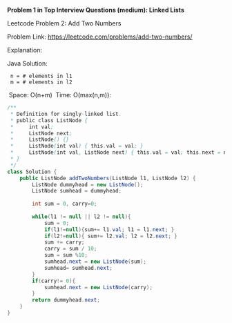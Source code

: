 **Problem 1 in Top Interview Questions (medium): Linked Lists**

Leetcode Problem 2: Add Two Numbers

Problem Link:  https://leetcode.com/problems/add-two-numbers/

Explanation:



 Java Solution: 
 
     n = # elements in l1         
     m = # elements in l2

​     Space: O(n+m)
​     Time: O(max(n,m)):

```java
/**
 * Definition for singly-linked list.
 * public class ListNode {
 *     int val;
 *     ListNode next;
 *     ListNode() {}
 *     ListNode(int val) { this.val = val; }
 *     ListNode(int val, ListNode next) { this.val = val; this.next = next; }
 * }
 */
class Solution {
    public ListNode addTwoNumbers(ListNode l1, ListNode l2) {
        ListNode dummyhead = new ListNode();
        ListNode sumhead = dummyhead;
        
        int sum = 0, carry=0;
        
        while(l1 != null || l2 != null){
            sum = 0;
            if(l1!=null){sum+= l1.val; l1 = l1.next; }
            if(l2!=null){ sum+= l2.val; l2 = l2.next; }
            sum += carry;
            carry = sum / 10;
            sum = sum %10;
            sumhead.next = new ListNode(sum);
            sumhead= sumhead.next;
        }
        if(carry!= 0){
            sumhead.next = new ListNode(carry);
        }
        return dummyhead.next;
    }
}
```
